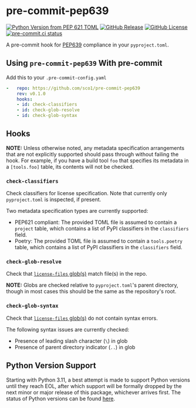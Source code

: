 # pre-commit-pep639
[![Python Version from PEP 621 TOML](https://img.shields.io/python/required-version-toml?tomlFilePath=https%3A%2F%2Fraw.githubusercontent.com%2Fsco1%2Fpre-commit-pep639%2Frefs%2Fheads%2Fmain%2Fpyproject.toml&logo=python&logoColor=FFD43B)](https://github.com/sco1/pre-commit-pep639/blob/main/pyproject.toml)
[![GitHub Release](https://img.shields.io/github/v/release/sco1/pre-commit-pep639)](https://github.com/sco1/pre-commit-pep639/releases)
[![GitHub License](https://img.shields.io/github/license/sco1/pre-commit-pep639?color=magenta)](https://github.com/sco1/pre-commit-pep639/blob/main/LICENSE)
[![pre-commit.ci status](https://results.pre-commit.ci/badge/github/sco1/pre-commit-pep639/main.svg)](https://results.pre-commit.ci/latest/github/sco1/pre-commit-pep639/main)

A pre-commit hook for [PEP639](https://peps.python.org/pep-0639/) compliance in your `pyproject.toml`.

## Using `pre-commit-pep639` With pre-commit
Add this to your `.pre-commit-config.yaml`

```yaml
-   repo: https://github.com/sco1/pre-commit-pep639
    rev: v0.1.0
    hooks:
    - id: check-classifiers
    - id: check-glob-resolve
    - id: check-glob-syntax
```

## Hooks
**NOTE:** Unless otherwise noted, any metadata specification arrangements that are not explicitly supported should pass through without failing the hook. For example, if you have a build tool `foo` that specifies its metadata in a `[tools.foo]` table, its contents will not be checked.

### `check-classifiers`
Check classifiers for license specification. Note that currently only `pyproject.toml` is inspected, if present.

Two metadata specification types are currently supported:

* PEP621 compliant: The provided TOML file is assumed to contain a `project` table, which contains a list of PyPI classifiers in the `classifiers` field.
* Poetry: The provided TOML file is assumed to contain a `tools.poetry` table, which contains a list of PyPI classifiers in the `classifiers` field.

### `check-glob-resolve`
Check that [`license-files` glob(s)](https://packaging.python.org/en/latest/guides/writing-pyproject-toml/#license-files) match file(s) in the repo.

**NOTE:** Globs are checked relative to `pyproject.toml`'s parent directory, though in most cases this should be the same as the repository's root.

### `check-glob-syntax`
Check that [`license-files` glob(s)](https://packaging.python.org/en/latest/guides/writing-pyproject-toml/#license-files) do not contain syntax errors.

The following syntax issues are currently checked:

* Presence of leading slash character (`\`) in glob
* Presence of parent directory indicator (`..`) in glob

## Python Version Support
Starting with Python 3.11, a best attempt is made to support Python versions until they reach EOL, after which support will be formally dropped by the next minor or major release of this package, whichever arrives first. The status of Python versions can be found [here](https://devguide.python.org/versions/).
